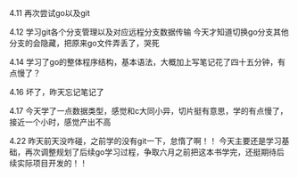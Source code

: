 4.11 再次尝试go以及git

4.12 学习git各个分支管理以及对应远程分支数据传输 今天才知道切换go分支其他分支的会隐藏，把原来go文件弄丢了，哭死

4.14 学习了go的整体程序结构，基本语法，大概加上写笔记花了四十五分钟，有点慢了？

4.16 坏了，昨天忘记笔记了

4.17 今天学了一点数据类型，感觉和c大同小异，切片挺有意思，学的有点慢了，接近一个小时，感觉产出不高

4.22 昨天前天没咋碰，之前学的没有git一下，怠惰了啊！！
     今天主要还是学习基础，再次调整规划了后续go学习过程，争取六月之前把这本书学完，还挺期待后续实际项目开发的！！